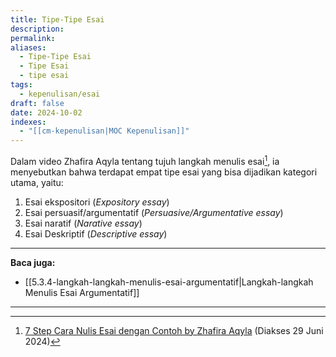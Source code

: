 ```yaml
---
title: Tipe-Tipe Esai
description: 
permalink: 
aliases:
  - Tipe-Tipe Esai
  - Tipe Esai
  - tipe esai
tags:
  - kepenulisan/esai
draft: false
date: 2024-10-02
indexes:
  - "[[cm-kepenulisan|MOC Kepenulisan]]"
---
```

Dalam video Zhafira Aqyla tentang tujuh langkah menulis esai[^1], ia menyebutkan bahwa terdapat empat tipe esai yang bisa dijadikan kategori utama, yaitu:
1. Esai ekspositori (*Expository essay*)
2. Esai persuasif/argumentatif (*Persuasive/Argumentative essay*)
3. Esai naratif (*Narative essay*)
4. Esai Deskriptif (*Descriptive essay*)




---
**Baca juga:**
- [[5.3.4-langkah-langkah-menulis-esai-argumentatif|Langkah-langkah Menulis Esai Argumentatif]]

[^1]: [7 Step Cara Nulis Esai dengan Contoh by Zhafira Aqyla](https://youtu.be/VdHHkL-joIc?si=W5mtgoZn5ByHsep9) (Diakses 29 Juni 2024)

---